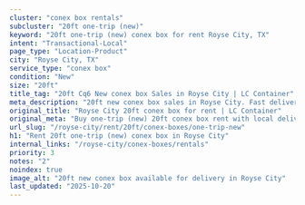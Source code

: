 ```yaml
---
cluster: "conex box rentals"
subcluster: "20ft one-trip (new)"
keyword: "20ft one-trip (new) conex box for rent Royse City, TX"
intent: "Transactional-Local"
page_type: "Location-Product"
city: "Royse City, TX"
service_type: "conex box"
condition: "New"
size: "20ft"
title_tag: "20ft Cq6 New conex box Sales in Royse City | LC Container"
meta_description: "20ft new conex box sales in Royse City. Fast delivery, competitive pricing. Serving conex boxes area. Quote ID: 50C. Call (214) 524-4168 for your free quote today."
original_title: "Royse City 20ft conex box for rent | LC Container"
original_meta: "Buy one-trip (new) 20ft conex box rent with local delivery in Royse City, TX. LC Container — local Since 2003. Request a fast quote today."
url_slug: "/royse-city/rent/20ft/conex-boxes/one-trip-new"
h1: "Rent 20ft one-trip (new) conex box in Royse City"
internal_links: "/royse-city/conex-boxes/rentals"
priority: 3
notes: "2"
noindex: true
image_alt: "20ft new conex box available for delivery in Royse City"
last_updated: "2025-10-20"
---
```


<!-- TODO: Add unique city/inventory copy, images, and internal links here. -->
